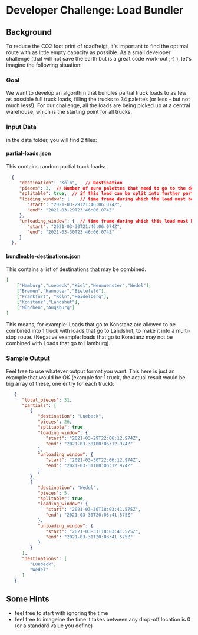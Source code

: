 # Developer Challenge: Load Bundler

## Background

To reduce the CO2 foot print of roadfreigt, it's important to find the optimal route with as little empty capacity as possible.
As a small developer challenge (that will not save the earth but is a great code work-out ;-) ), let's imagine the following situation:

### Goal

We want to develop an algorithm that bundles partial truck loads to as few as possible full truck loads, filling the trucks to 34 palettes (or less - but not much less!).  For our challenge, all the loads are being picked up at a central warehouse, which is the starting point for all trucks.

### Input Data
in the data folder, you will find 2 files:

#### partial-loads.json
This contains random partial truck loads:

```json
  {
     "destination": "Köln",   // Destination
     "pieces": 3,  // Number of euro palettes that need to go to the destination for this load
     "splitable": true,  // if this load can be split into further partials 
     "loading_window": {    // time frame during which the load must be picked up at the central warehouse
        "start": "2021-03-29T21:46:06.074Z",
        "end": "2021-03-29T23:46:06.074Z"
     },
     "unloading_window": {  // time frame during which this load must be dropped off at the destination
        "start": "2021-03-30T21:46:06.074Z",
        "end": "2021-03-30T23:46:06.074Z"
     }
  },
```

#### bundleable-destinations.json
This contains a list of destinations that may be combined.

```json
[
    ["Hamburg","Luebeck","Kiel","Neumuenster","Wedel"],
    ["Bremen","Hannover","Bielefeld"],
    ["Frankfurt", "Köln","Heidelberg"],
    ["Konstanz","Landshut"],
    ["München","Augsburg"]
]
```
This means, for example:  Loads that go to Konstanz are allowed to be combined into 1 truck with loads that go to Landshut, to make it into a multi-stop route.  (Negative example: loads that go to Konstanz may not be combined with Loads that go to Hamburg).

### Sample Output
Feel free to use whatever output format you want.  This here is just an example that would be OK (example for 1 truck, the actual result would be big array of these, one entry for each truck):

```json
   {
      "total_pieces": 31,
      "partials": [
         {
            "destination": "Luebeck",
            "pieces": 26,
            "splitable": true,
            "loading_window": {
               "start": "2021-03-29T22:06:12.974Z",
               "end": "2021-03-30T00:06:12.974Z"
            },
            "unloading_window": {
               "start": "2021-03-30T22:06:12.974Z",
               "end": "2021-03-31T00:06:12.974Z"
            }
         },
         {
            "destination": "Wedel",
            "pieces": 5,
            "splitable": true,
            "loading_window": {
               "start": "2021-03-30T18:03:41.575Z",
               "end": "2021-03-30T20:03:41.575Z"
            },
            "unloading_window": {
               "start": "2021-03-31T18:03:41.575Z",
               "end": "2021-03-31T20:03:41.575Z"
            }
         }
      ],
      "destinations": [
         "Luebeck",
         "Wedel"
      ]
   }
```

## Some Hints

- feel free to start with ignoring the time
- feel free to imageine the time it takes between any drop-off location is 0 (or a standard value you define)


